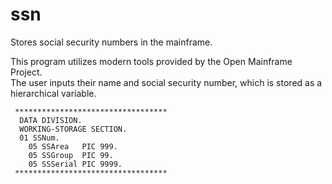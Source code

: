 # ssn
Stores social security numbers in the mainframe.

This program utilizes modern tools provided by the Open Mainframe Project. \
The user inputs their name and social security number, which is stored as a hierarchical variable.



```cobol
 **********************************
  DATA DIVISION.
  WORKING-STORAGE SECTION.
  01 SSNum.
    05 SSArea   PIC 999.
    05 SSGroup  PIC 99.
    05 SSSerial PIC 9999.
 **********************************
```
